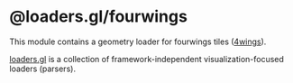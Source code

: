 # @loaders.gl/fourwings

This module contains a geometry loader for fourwings tiles ([4wings](https://github.com/GlobalFishingWatch/4wings)).

[loaders.gl](https://loaders.gl/docs) is a collection of framework-independent visualization-focused loaders (parsers).
